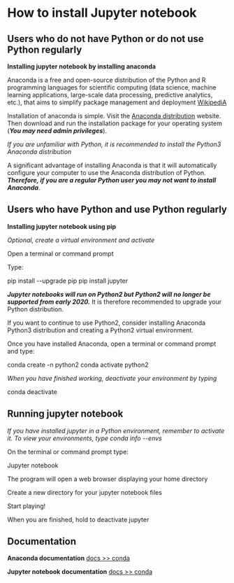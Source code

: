 # How to install Jupyter notebook


## Users who do not have Python or do not use Python regularly

**Installing jupyter notebook by installing anaconda**

Anaconda is a free and open-source distribution of the Python and R programming languages for scientific computing 
(data science, machine learning applications, large-scale data processing, predictive analytics, etc.), that aims to 
simplify package management and deployment 
[WikipediA](https://en.wikipedia.org/wiki/Anaconda_(Python_distribution))

Installation of anaconda is simple. Visit the 
[Anaconda distribution](https://www.anaconda.com/distribution/#download-section)
website. Then download and run the installation package for your operating system (***You may need admin privileges***). 

*If you are unfamiliar with Python, it is recommended to install the Python3 Anaconda distribution*

A significant advantage of installing Anaconda is that it will automatically configure your computer to use the Anaconda
 distribution of Python. ***Therefore, if you are a regular Python user you may not want to install Anaconda***. 

## Users who have Python and use Python regularly

**Installing jupyter notebook using pip**

*Optional, create a virtual environment and activate*

Open a terminal or command prompt

Type:

pip install --upgrade pip
pip install jupyter

***Jupyter notebooks will run on Python2 but Python2 will no longer be supported from early 2020.*** It is therefore 
recommended to upgrade your Python distribution. 

If you want to continue to use Python2, consider installing Anaconda Python3 distribution and creating a Python2 virtual
 environment.

Once you have installed Anaconda, open a terminal or command prompt and type:

conda create -n python2
conda activate python2

*When you have finished working, deactivate your environment by typing*

conda deactivate


## Running jupyter notebook
*If you have installed jupyter in a Python environment, remember to activate it. To view your environments, type conda 
info --envs*

On the terminal or command prompt type:

Jupyter notebook

The program will open a web browser displaying your home directory

Create a new directory for your jupyter notebook files

Start playing!

When you are finished, hold <control and c> to deactivate jupyter


## Documentation

**Anaconda documentation**
[docs >> conda](https://docs.conda.io/en/latest/)
 
**Jupyter notebook documentation**
[docs >> conda](https://docs.conda.io/en/latest/)
 
